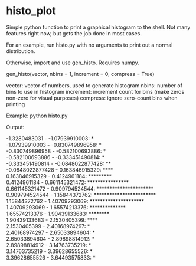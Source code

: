 histo_plot
==========

Simple python function to print a graphical histogram to the shell. Not many features right now, but gets the job done in most cases.

For an example, run histo.py with no arguments to print out a normal distribution. 

Otherwise, import and use gen_histo. Requires numpy.

gen_histo(vector, nbins = 1, increment = 0, compress = True)

vector: vector of numbers, used to generate histogram
nbins: number of bins to use in histogram
increment: increment count for bins (make zeros non-zero for visual purposes)
compress: ignore zero-count bins when printing

Example: python histo.py

Output: 

-1.3280483031 - -1.07939910003:         *                        
-1.07939910003 - -0.830749896958:     *                        
-0.830749896958 - -0.582100693886:   *                        
-0.582100693886 - -0.333451490814:   *                        
-0.333451490814 - -0.0848022877428: **                       
-0.0848022877428 - 0.163846915329:  ****                     
0.163846915329 - 0.4124961184:         *********                
0.4124961184 - 0.661145321472:         ****************         
0.661145321472 - 0.909794524544:     **********************   
0.909794524544 - 1.15844372762:       ************************ 
1.15844372762 - 1.40709293069:         *********************    
1.40709293069 - 1.65574213376:         **************           
1.65574213376 - 1.90439133683:         ********                 
1.90439133683 - 2.1530405399:           ****                     
2.1530405399 - 2.40168974297:           *                        
2.40168974297 - 2.65033894604:         *                        
2.65033894604 - 2.89898814912:         *                        
2.89898814912 - 3.14763735219:         *                        
3.14763735219 - 3.39628655526:         *                        
3.39628655526 - 3.64493575833:         * 
